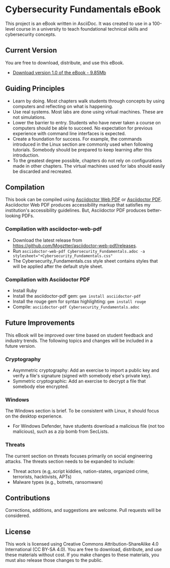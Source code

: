 # Cybersecurity Fundamentals eBook

This project is an eBook written in AsciiDoc. It was created to use in a 100-level course in a university to teach foundational technical skills and cybersecurity concepts. 

## Current Version

You are free to download, distribute, and use this eBook.

* [Download version 1.0 of the eBook - 9.85Mb](https://github.com/jimmarq/cyfunbook/releases/download/v1.0/Cybersecurity_Fundamentals-1.0.pdf)

## Guiding Principles

* Learn by doing. Most chapters walk students through concepts by using computers and reflecting on what is happening.
* Use real systems. Most labs are done using virtual machines. These are not simulations.
* Lower the barrier to entry. Students who have never taken a course on computers should be able to succeed. No expectation for previous experience with command line interfaces is expected.
* Create a foundation for success. For example, the commands introduced in the Linux section are commonly used when following tutorials. Somebody should be prepared to keep learning after this introduction.
* To the greatest degree possible, chapters do not rely on configurations made in other chapters. The virtual machines used for labs should easily be discarded and recreated.

## Compilation

This book can be compiled using [Asciidoctor Web PDF](https://github.com/Mogztter/asciidoctor-web-pdf) or [Asciidoctor PDF](https://docs.asciidoctor.org/pdf-converter/latest/install/). Asciidoctor Web PDF produces accessibility markup that satisfies my institution's accessibility guidelines. But, Asciidoctor PDF produces better-looking PDFs.

### Compilation with asciidoctor-web-pdf

* Download the latest release from https://github.com/Mogztter/asciidoctor-web-pdf/releases.
* Run ```asciidoctor-web-pdf Cybersecurity_Fundamentals.adoc -a stylesheet="+Cybersecurity_Fundamentals.css"```
* The Cybersecurity_Fundamentals.css style sheet contains styles that will be applied after the default style sheet.

### Compilation with Asciidoctor PDF

* Install Ruby
* Install the asciidoctor-pdf gem: ```gem install asciidoctor-pdf```
* Install the rouge gem for syntax highlighting: ```gem install rouge```
* Compile: ```asciidoctor-pdf Cybersecurity_Fundamentals.adoc```

## Future Improvements

This eBook will be improved over time based on student feedback and industry trends. The following topics and changes will be included in a future version.

### Cryptography

* Asymmetric cryptography: Add an exercise to import a public key and verify a file's signature (signed with somebody else's private key).
* Symmetric cryptographic: Add an exercise to decrypt a file that somebody else encrypted.

### Windows

The Windows section is brief. To be consistent with Linux, it should focus on the desktop experience.

* For Windows Defender, have students download a malicious file (not too malicious), such as a zip bomb from SecLists.

### Threats

The current section on threats focuses primarily on social engineering attacks. The threats section needs to be expanded to include:

* Threat actors (e.g,.script kiddies, nation-states, organized crime, terrorists, hacktivists, APTs)
* Malware types (e.g., botnets, ransomware)

## Contributions

Corrections, additions, and suggestions are welcome. Pull requests will be considered. 

## License

This work is licensed using Creative Commons Attribution-ShareAlike 4.0 International (CC BY-SA 4.0). You are free to download, distribute, and use these materials without cost. If you make changes to these materials, you must also release those changes to the public.
